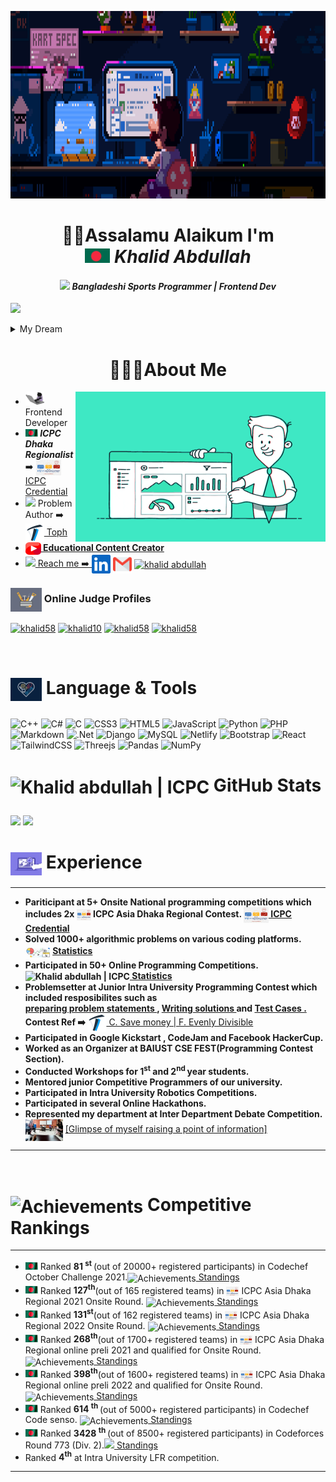 <p align="center"> <a target="_blank" rel="noopener noreferrer" href="#"><img width="800" height="300" src="assets/banner%20gif.gif"></a>
<h1 align="center"> 👋🏻Assalamu Alaikum I'm <br><img src = "BD FLAG.jpg" width = "40px"><i> Khalid Abdullah</h1>
<h4 align="center"> <img src = "https://1.bp.blogspot.com/-qngrm2FfQFM/YDErXYiIDiI/AAAAAAAA3yE/6eUiEF8lxc8Qg--03XFRy5w4PP6ujKipACLcBGAsYHQ/s0/Flag_of_Bangladesh.gif" width = "25px"> Bangladeshi Sports Programmer | Frontend Dev  </i></h4>
                                                                                                                                                                                                         
[![](https://visitcount.itsvg.in/api?id=khalid586&icon=0&color=11)](https://visitcount.itsvg.in)
<details>
  <summary>
    My Dream
  </summary>
  <ul>
      <li><i> Representing <img src = "assets/BD%20waving%20flag.gif" width = "20px"><b>Bangladesh </b> at the <img src =      "images.png" width = "20px" height = "15px"> GLOBAL Arena and wave the Flag <img src = "assets/BD%20waving%20flag.gif" width = "20px"></i>
      </li>
  </ul>
</details>

<div>
  <h1 align = "center"> 👨🏻‍🎓About Me </h1>
  <img align="right" alt="Coding" width="400" height="240" src="assets/green%20stat.gif"> 
  <ul>
    <li> <img src="assets/typing%20cat.gif" width="30" data-animated-image="" > Frontend Developer</li>
    <li><b><img src = "assets/BD%20waving%20flag.gif" width = "20px"> <i>ICPC Dhaka Regionalist </i></b> ➡️ <a href = "https://icpc.global/ICPCID/DCRIAR9MRAEU"> <img align="center" alt="Khalid abdullah | ICPC" width="40px" height = "25px" src="images.png"> ICPC Credential</a> </li>
    <li><img src = "https://cdn.dribbble.com/users/1397073/screenshots/3722760/media/813d0dbb43ce74500bb1ff162ff91303.gif" width = "25px"> Problem Author ➡️ <a href = "https://toph.co/arena?practice=64765afcd47a320767c000cf#!/p/6473fe50d47a320767bfcdb8"> <img align="center" alt="Toph" width="30px" src="emblem_120p.png"> Toph</li>
    <li><img align="center" alt="YouTube" width="25px" height = "20px" src="assets/youtube.png"><b> Educational Content Creator</b></li>
    <li><img src = "https://cdn.dribbble.com/users/948184/screenshots/6802410/719_telephone_old_flat_db.gif" width = "20px"> Reach me ➡️ <a href = "https://www.linkedin.com/in/khalid-abdullah-47b655190/"> <img align="center" alt="Khalid abdullah | LinkedIn" width="30px" src="linkedin.svg" /></a> <a href = "mailto:khalidcomilla58@gmail.com"><img align="center" alt="Khalid abdullah | Gmail" width="30px"  src="gmail.png" /></a> <a href="https://fb.com/profile.php?id=100008925970800" target="blank"><img align="center" src="https://raw.githubusercontent.com/rahuldkjain/github-profile-readme-generator/master/src/images/icons/Social/facebook.svg" alt="khalid abdullah" height="30" width="40" /></a></li>
  </ul> 
</div>

<h3 align="left">  <img align="center" alt="Khalid abdullah | ICPC" width="50px" src="assets/Tools 2.gif"> Online Judge Profiles</h3>
<p align="left">
<a href="https://www.codechef.com/users/khalid58" target="blank"><img align="center" src="https://cdn.jsdelivr.net/npm/simple-icons@3.1.0/icons/codechef.svg" alt="khalid58" height="30" width="40" /></a>
<a href="https://codeforces.com/profile/khalid10" target="blank"><img align="center" src="https://raw.githubusercontent.com/rahuldkjain/github-profile-readme-generator/master/src/images/icons/Social/codeforces.svg" alt="khalid10" height="30" width="40" /></a>
<a href="https://www.leetcode.com/khalidcomilla58
" target="blank"><img align="center" src="https://raw.githubusercontent.com/rahuldkjain/github-profile-readme-generator/master/src/images/icons/Social/leet-code.svg" alt="khalid58" height="30" width="40" /></a>
<a href="https://www.hackerearth.com/@khalidcomilla58" target="blank"><img align="center" src="https://raw.githubusercontent.com/rahuldkjain/github-profile-readme-generator/master/src/images/icons/Social/hackerearth.svg" alt="khalid58" height="30" width="40" /></a>
</p>
<br>

# <p > <img align="center" alt="Khalid abdullah | ICPC" width="50px" src="assets/Tools.gif"> Language & Tools </p>
![C++](https://img.shields.io/badge/c++-%2300599C.svg?style=flat&logo=c%2B%2B&logoColor=white) ![C#](https://img.shields.io/badge/c%23-%23239120.svg?style=flat&logo=c-sharp&logoColor=white) ![C](https://img.shields.io/badge/c-%2300599C.svg?style=flat&logo=c&logoColor=white) ![CSS3](https://img.shields.io/badge/css3-%231572B6.svg?style=flat&logo=css3&logoColor=white) ![HTML5](https://img.shields.io/badge/html5-%23E34F26.svg?style=flat&logo=html5&logoColor=white) ![JavaScript](https://img.shields.io/badge/javascript-%23323330.svg?style=flat&logo=javascript&logoColor=%23F7DF1E) ![Python](https://img.shields.io/badge/python-3670A0?style=flat&logo=python&logoColor=ffdd54) ![PHP](https://img.shields.io/badge/php-%23777BB4.svg?style=flat&logo=php&logoColor=white) ![Markdown](https://img.shields.io/badge/markdown-%23000000.svg?style=flat&logo=markdown&logoColor=white) ![.Net](https://img.shields.io/badge/.NET-5C2D91?style=flat&logo=.net&logoColor=white) ![Django](https://img.shields.io/badge/django-%23092E20.svg?style=flat&logo=django&logoColor=white) ![MySQL](https://img.shields.io/badge/mysql-%2300f.svg?style=flat&logo=mysql&logoColor=white) ![Netlify](https://img.shields.io/badge/netlify-%23000000.svg?style=flat&logo=netlify&logoColor=#00C7B7) ![Bootstrap](https://img.shields.io/badge/bootstrap-%23563D7C.svg?style=flat&logo=bootstrap&logoColor=white) ![React](https://img.shields.io/badge/react-%2320232a.svg?style=flat&logo=react&logoColor=%2361DAFB) ![TailwindCSS](https://img.shields.io/badge/tailwindcss-%2338B2AC.svg?style=flat&logo=tailwind-css&logoColor=white) ![Threejs](https://img.shields.io/badge/threejs-black?style=flat&logo=three.js&logoColor=white) ![Pandas](https://img.shields.io/badge/pandas-%23150458.svg?style=flat&logo=pandas&logoColor=white) ![NumPy](https://img.shields.io/badge/numpy-%23013243.svg?style=flat&logo=numpy&logoColor=white)


<!--

### 🔝 Top Contributed Repo
![](https://github-contributor-stats.vercel.app/api?username=khalid586&limit=5&theme=tokyonight&combine_all_yearly_contributions=true)
-->



# <p> <img align="center" alt="Khalid abdullah | ICPC" width="50px" src="https://cdn.dribbble.com/users/2851002/screenshots/7151143/media/ceb737f35e10415cd3ce2379040be8a4.gif"> GitHub Stats </p>
![](https://github-readme-streak-stats.herokuapp.com/?user=khalid586&theme=chartreuse-dark&hide_border=false)
![](https://github-readme-stats.vercel.app/api/top-langs/?username=khalid586&theme=chartreuse-dark&hide_border=false&include_all_commits=false&count_private=false&layout=compact)

<!--
## 🏆 GitHub Trophies
![](https://github-profile-trophy.vercel.app/?username=khalid586&theme=radical&no-frame=false&no-bg=true&margin-w=4)

<p align = "center"><img  width="400" height="200" src="https://cdn.dribbble.com/users/1162077/screenshots/3848914/media/7ed7d5ca074b48b328150e5a231e8d1f.gif">
</p>

<img align="right" alt="Coding" width="350" height="240" src="https://www.lambdatest.com/resources/images/news24.gif">

<img src="https://cdn.dribbble.com/users/1162077/screenshots/3848914/media/7ed7d5ca074b48b328150e5a231e8d1f.gif" width="30" data-animated-image="" >
-->

<h1> <img align="center" alt="Experience" width="50px" src="assets/purple stat.gif.crdownload">  Experience </h1>
<hr>
<ul align = "left">
    <li ><b>Pariticipant at 5+ Onsite National programming competitions which includes 2x  <img align="center" alt="Khalid abdullah | ICPC" width="23px" height = "18" src="images.png"> ICPC Asia Dhaka Regional Contest. <a href = "https://icpc.global/ICPCID/DCRIAR9MRAEU"> <img align="center" alt="Khalid abdullah | ICPC" width="40px" height = "25px" src="images.png"> ICPC Credential</a> </b> </li>
    <li><b>Solved 1000+ algorithmic problems on various coding platforms.<img align="center" alt="Khalid abdullah | ICPC" width="40px" height = "25px" src="assets/stat.gif"> <a href = "https://www.stopstalk.com/user/profile/khalid58">  Statistics </b></a></li>
    <li><b>Participated in 50+ Online Programming Competitions. <img align="center" alt="Khalid abdullah | ICPC" width="40px" height = "25px" src="https://cdn.dribbble.com/users/2851002/screenshots/7151143/media/ceb737f35e10415cd3ce2379040be8a4.gif"><a href = "https://www.stopstalk.com/user/profile/khalid58"> Statistics </b></a></li>
    <li> <b> Problemsetter at Junior Intra University Programming Contest which included resposibilites such as <br><a href = "https://github.com/khalid586/Problem-Setting/tree/main/Problem%20statements">preparing problem statements </a>, <a href = "https://github.com/khalid586/Problem-Setting/tree/main/Solutions"> Writing solutions </a> and <a href = "https://github.com/khalid586/Problem-Setting/tree/main/Test%20cases"> Test Cases . </a> Contest Ref ➡️ </b><a href = "https://toph.co/arena?practice=64765afcd47a320767c000cf#!/p/6473fe50d47a320767bfcdb8"> <img align="center" alt="Toph" width="30px" src="emblem_120p.png"> C. Save money | F. Evenly Divisible </a>
    </li>
    <li><b> Participated in Google Kickstart , CodeJam and Facebook HackerCup. </b></li>
    <li><b> Worked as an Organizer at BAIUST CSE FEST(Programming Contest Section). </b></li>
    <li> <b> Conducted Workshops for 1<sup>st</sup> and 2<sup>nd </sup>  year students.</b></li>
    <li><b>Mentored junior Competitive Programmers of our university. </b></li>
    <li><b>Participated in Intra University Robotics Competitions.</b></li> 
    <li><b>Participated in several Online Hackathons.</b></li>
    <li><b>Represented my department at Inter Department Debate Competition. </b> <img align="center" alt="Debate" width="60px" height = "35px" src="assets/Debate.gif"> <a href = "https://github.com/khalid586/khalid586/blob/main/assets/Debate.gif">[Glimpse of myself raising a point of information]</a></li>
    
    
</ul>
<hr>
<br>


<h1> <img align="center" alt="Achievements" width="50px" src="https://cdn.dribbble.com/users/596809/screenshots/2673810/dribbble-awesomeness.gif"> Competitive Rankings </h1>
<hr>
<ul align = "left">
    <li><img src = "assets/BD%20waving%20flag.gif" width = "20px"> Ranked <b> 81 <sup> st </sup> </b>(out of 20000+ registered participants) in Codechef October Challenge 2021.<img align="center" alt="Achievements" width="20px" src="https://cdn.dribbble.com/users/539372/screenshots/2606981/media/efef4a92bbf18f802c95445f71b76267.gif"><a href = "https://www.codechef.com/rankings/OCT21C?filterBy=Country%3DBangladesh&itemsPerPage=100&order=asc&page=1&sortBy=rank "> Standings</a></li>
    <li><img src = "assets/BD%20waving%20flag.gif" width = "20px"> Ranked <b>127<sup>th</sup></b>(out of 165 registered teams) in <img align="center" alt="Khalid abdullah | ICPC" width="20px" height = "15" src="images.png"> ICPC Asia Dhaka Regional 2021 Onsite Round. <img align="center" alt="Achievements" width="20px" src="https://cdn.dribbble.com/users/539372/screenshots/2606981/media/efef4a92bbf18f802c95445f71b76267.gif"><a href = "https://algo.codemarshal.org/contests/dhaka-21-main/standings"> Standings</a></li> 
    <li><img src = "assets/BD%20waving%20flag.gif" width = "20px"> Ranked <b>131<sup>st</sup></b>(out of 162 registered teams) in <img align="center" alt="Khalid abdullah | ICPC" width="20px" height = "15" src="images.png"> ICPC Asia Dhaka Regional 2022 Onsite Round. <img align="center" alt="Achievements" width="20px" src="https://cdn.dribbble.com/users/539372/screenshots/2606981/media/efef4a92bbf18f802c95445f71b76267.gif"><a href = "https://algo.codemarshal.org/contests/dhaka-22/standings"> Standings</a></li> 
   <li><img src = "assets/BD%20waving%20flag.gif" width = "20px"> Ranked <b>268<sup>th</sup></b>(out of 1700+ registered teams) in <img align="center" alt="Khalid abdullah | ICPC" width="20px" height = "15" src="images.png"> ICPC Asia Dhaka Regional online preli 2021 and qualified for Onsite Round. <img align="center" alt="Achievements" width="20px" src="https://cdn.dribbble.com/users/539372/screenshots/2606981/media/efef4a92bbf18f802c95445f71b76267.gif"><a href = "https://algo.codemarshal.org/contests/icpc-dhaka-21-preli/standings?page=2"> Standings</a></li> 
    <li><img src = "assets/BD%20waving%20flag.gif" width = "20px"> Ranked <b>398<sup>th</sup></b>(out of 1600+ registered teams) in <img align="center" alt="Khalid abdullah | ICPC" width="20px" height = "15" src="images.png"> ICPC Asia Dhaka Regional online preli 2022 and qualified for Onsite Round. <img align="center" alt="Achievements" width="20px" src="https://cdn.dribbble.com/users/539372/screenshots/2606981/media/efef4a92bbf18f802c95445f71b76267.gif"><a href = "https://algo.codemarshal.org/contests/icpc-dhaka-22-preli/standings?page=2"> Standings</a></li> 
    <li><img src = "assets/BD%20waving%20flag.gif" width = "20px"> Ranked  <b>614 <sup> th </sup> </b>(out of 5000+ registered participants) in Codechef Code senso. <img align="center" alt="Achievements" width="20px" src="https://cdn.dribbble.com/users/539372/screenshots/2606981/media/efef4a92bbf18f802c95445f71b76267.gif"><a href = "https://www.codechef.com/rankings/CSNS21C?filterBy=Country%3DBangladesh&itemsPerPage=100&order=asc&page=1&sortBy=rank"> Standings </a></li>
    <li><img src = "assets/BD%20waving%20flag.gif" width = "20px"> Ranked <b> 3428 <sup> th </sup></b>(out of 8500+ registered participants) in Codeforces Round 773 (Div. 2).<img  width="20px" src="https://cdn.dribbble.com/users/539372/screenshots/2606981/media/efef4a92bbf18f802c95445f71b76267.gif"><a href = "https://codeforces.com/contest/1642/standings/participant/128848941#p128848941">  Standings</a>
    </li>
    <li>Ranked <b>4<sup>th</sup></b> at Intra University LFR competition.</li>
    
    
</ul>
<hr>
